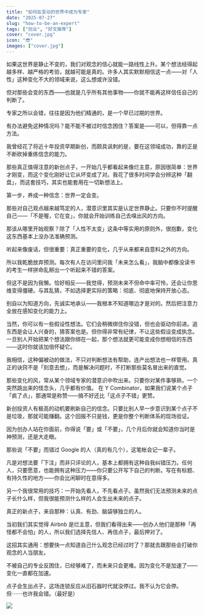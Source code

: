```yaml
---
title: "如何在变动的世界中成为专家"
date: "2025-07-27"
slug: "how-to-be-an-expert"
tags: ["创业", "好文推荐"]
cover: "cover.jpg"
icon: "😎"
images: ["cover.jpg"]
---
```

如果这世界是静止不变的，我们对观念的信心就能一路线性上升。某个想法经得起越多样、越严格的考验，就越可能是真的。许多人其实默默相信这一点——对「人性」这种变化不大的领域来说，这么想或许没错。



但对那些会变的东西——也就是几乎所有其他事物——你就不能再这样信任自己的判断了。



专家之所以会错，往往是因为他们精通的，是一个早已过期的世界。



有办法避免这种情况吗？能不能不被过时信念困住？答案是——可以，但得靠一点方法。



我曾经花了将近十年投资早期新创，而颇具讽刺的是，要在这领域成功，靠的正是不断砍掉重练信念的能力。



那些真正值得注意的新创点子，一开始几乎都看起来像烂主意，原因很简单：世界才刚变，而这个变化刚好让它从坏变成了对。我花了很多时间学会分辨这种「翻盘」，而这套技巧，其实也能套用在一切新想法上。



第一步，养成一种信念：世界一定会变。



那些对自己观点越来越笃定的人，潜意识里其实是认定世界静止。只要你不时提醒自己——「不是喔，它在变」，你就会开始训练自己去嗅出风的方向。



那该从哪里开始观察？除了「人性不太变」这条中等实用的原则外，很抱歉，变化这东西基本上没办法准确预测。



听起来像废话，但很重要：真正重要的变化，几乎从来都来自意料之外的方向。



所以我乾脆放弃预测。每次有人在访问里问我「未来怎么看」，我脑中都像没读书的考生一样拼命乱掰出一个听起来不错的答案。



但这不是因为我懒。恰好相反——我觉得，预测未来不但命中率可怜，还会让你思维变得僵硬。与其乱猜，不如选择更实际的策略：彻底、彻底地保持开放心态。



别自以为知道方向，先诚实地承认——我根本不知道哪边才是对的。然后把注意力全放在感知变化的能力上。



当然，你可以有一些假设性想法。它们会稍微绑住你没错，但也会驱动你前进。追东西是会让人兴奋的，猜答案也是。但你得非常有纪律，不让这些假设变成执念。
一旦别人开始把某个想法跟你绑在一起，那个想法就更可能变成你想相信的东西——这时你就该加倍怀疑它。



我相信，这种偏被动的做法，不只对判断想法有帮助，连产出想法也一样管用。真正的诀窍不是「刻意去想」，而是解决问题时，不打断那些莫名冒出来的直觉。



那些变化的风，常从某个领域专家的潜意识中吹出来。只要你对某件事够熟，一个突然跳出来的怪念头，几乎都有价值。
在 Y Combinator，如果我们说某个点子「疯了点」，那通常是称赞——搞不好还比「这点子不错」更赞。



新创投资人有极高的动机要刷新自己的信念。只要比别人早一步意识到某个点子不是垃圾，那就可能赚翻。这个回报不只是钱，更是你整个判断体系的现场验证。



因为创办人站在你面前，你得说「要」或「不要」，几个月后你就会知道你当时是神预测，还是大走眼。



那些说「不要」而错过 Google 的人（真的有几个），这笔帐会记一辈子。



凡是对想法要「下注」而非只评论的人，基本上都拥有这种自我纠错压力。任何人，只要愿意，也能拥有这种压力——你只要公开写下自己的判断。写在有标题、有持久性的地方——你会比闲聊时在意得多。



另一个我很常用的技巧：一开始先看人，不先看点子。虽然我们无法预测未来的点子长什么样，但我很能预测什么样的人会生出未来的点子。



真正的新点子，来自那种：认真、有劲、脑袋够独立的人。



当初我们其实觉得 Airbnb 是烂主意，但我们看得出来——创办人他们是那种「再怪都不会怕」的人，所以我们选择先信人、再信点子，最后押对了。



这招其实通用：想要快一点知道自己什么观念已经过时了？那就去跟那些会打破你观念的人当朋友。



不被自己的专业反困住，已经够难了，而未来只会更难。因为变化不是加速了——变化一直都在加速。



点子会生出点子，这场连锁反应从旧石器时代就没停过。我不认为它会停。
但⋯⋯也许我会错。（最好是）




![](https://prod-files-secure.s3.us-west-2.amazonaws.com/112d0858-5090-4d34-a606-b75eb8d65fd2/46476355-9cf3-4e99-9b7a-3531bc426380/1000202064.png?X-Amz-Algorithm=AWS4-HMAC-SHA256&X-Amz-Content-Sha256=UNSIGNED-PAYLOAD&X-Amz-Credential=ASIAZI2LB4667EA52D6G%2F20250918%2Fus-west-2%2Fs3%2Faws4_request&X-Amz-Date=20250918T081707Z&X-Amz-Expires=3600&X-Amz-Security-Token=IQoJb3JpZ2luX2VjED4aCXVzLXdlc3QtMiJHMEUCIQCGGHhllsIO%2FaWfSLd%2FiG5f963eip%2Funh07h03SZEDi1QIgFqNpmpvXD4TUxW39WbkKlCY3xfShfEkAD8sXIYvCnXgqiAQIt%2F%2F%2F%2F%2F%2F%2F%2F%2F%2F%2FARAAGgw2Mzc0MjMxODM4MDUiDKglVccrJR%2BYhuWS0CrcA4sD88BJZoCxpao0omES2MysInzKnUJUbK45u64518luypzy3v1wtY0ty9MGxo5gJpJS4UCGkfyUO1Wgu89MSiuCBLOKU4DoEiBmUwNwnl7ik4c9ej%2BkLZ3YO7Dr%2BH4vrEAB6J02o8RuVoThxvLE6aDNZyOjdQ7CcUwH5v8ex%2FAIf%2FiJ%2FMWeb8XN2ziXWnZtPy7FHQOedPW%2BZ9Q4AdktlzMnsp0vuBGPBa9oS2IAy7uqYLu7Py9fIsJCGLA%2BztNALcUcTjwOrU3R%2F6eCexP2BNldQWY%2FCgEruXv0AukFBm%2FoYYDSYvQUTpIzz3w%2FAqDcCxbtE0kdhYQL88FyG6EyJ7JUKUvTABRgsM9y%2BMfpY2n4ht5Qku1Se2wNGiVS5rGep7uviHV8nRKiwi0BzihTUJKuTVdN5UuOF%2BZw43HgxXm7v61Detl6KVsbTEiod1Ndngir%2BkMF0rfDXSRT6Rqwng%2Fl1ZxEnWCtMRAznft4xkkjf9pvz%2BAhSw%2B%2FHpyAw3v3PQ3grqujFMgFmsHcWuthiOb2JWHhnBXuXGrObCbcBT5DVHBQhhjInBw7619ZW3VQwPd2EmiMIJcmLeOmYvBQPfAOVIUi%2BmlTSdFN2Xn8zHYx%2FHcyGvqty1DcwyHhMOO9rsYGOqUBgczRL2oDXdcC87sHAF%2FL17AftnU60Gsd2mXMMs4dMxD8VUjp9scbLmt32X2%2FbWzK8ojSDrbB4Xkxdmb8bez1GJj9w4hf%2BnnmG3TmKCilu6jI%2F3%2FqvdL2gm1sdRTp9bbHHrMiGHtnbnVeFA7MtdEmzB4BNfKTQN7RjAnNb1mJwom%2BcZgmRggVHZXyjaHGXEGr3ngJgb6MsF8w8KBvKO2St2TffjmW&X-Amz-Signature=18450b504b53210351bab3ca2ac8acce460fa2f71bb66f102c4596e7d5648bdd&X-Amz-SignedHeaders=host&x-amz-checksum-mode=ENABLED&x-id=GetObject)

